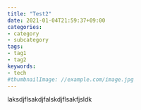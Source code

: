 ```yaml
---
title: "Test2"
date: 2021-01-04T21:59:37+09:00
categories:
- category
- subcategory
tags:
- tag1
- tag2
keywords:
- tech
#thumbnailImage: //example.com/image.jpg
---
```


<!--more-->
laksdjflsakdjfalskdjflsakfjsldk
